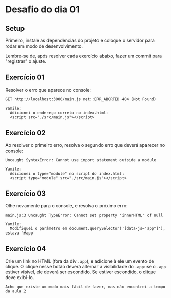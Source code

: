 # Desafio do dia 01

## Setup

Primeiro, instale as dependências do projeto e coloque o servidor para rodar em modo de desenvolvimento.

Lembre-se de, após resolver cada exercício abaixo, fazer um commit para "registrar" o ajuste.

## Exercício 01

Resolver o erro que aparece no console:

```
GET http://localhost:3000/main.js net::ERR_ABORTED 404 (Not Found)
```
```
Yamile:
  Adicionei o endereço correto no index.html: 
  <script src="./src/main.js"></script>
```


## Exercício 02

Ao resolver o primeiro erro, resolva o segundo erro que deverá aparecer no console:

```
Uncaught SyntaxError: Cannot use import statement outside a module
```
```
Yamile:
  Adicionei o type="module" no script do index.html: 
  <script type="module" src="./src/main.js"></script>
```

## Exercício 03

Olhe novamente para o console, e resolva o próximo erro:

```
main.js:3 Uncaught TypeError: Cannot set property 'innerHTML' of null
```
```
Yamile:
  Modifiquei o parâmetro em document.querySelector('[data-js="app"]'), estava '#app'
```

## Exercício 04

Crie um link no HTML (fora da div `.app`), e adicione à ele um evento de clique.
O clique nesse botão deverá alternar a visibilidade do `.app`: se o `.app` estiver visível,
ele deverá ser escondido. Se estiver escondido, o clique deve exibí-lo.

```
Acho que existe um modo mais fácil de fazer, mas não encontrei a tempo da aula 2
```
